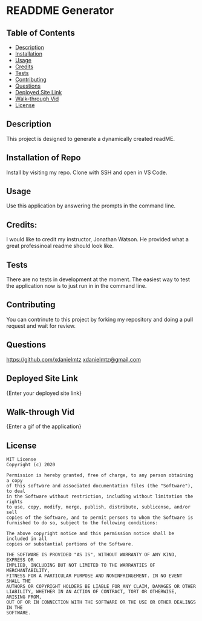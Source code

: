 
# READDME Generator 



## Table of Contents
* [Description](#description)
* [Installation](#installation-of-repo)
* [Usage](#usage)
* [Credits](#credits)
* [Tests](#tests)
* [Contributing](#contributing)
* [Questions](#questions)
* [Deployed Site Link](#deployed-site-link)
* [Walk-through Vid](#walk-through-vid)
* [License](#license)



## Description
This project is designed to generate a dynamically created readME.



## Installation of Repo
Install by visiting my repo. Clone with SSH and open in VS Code.



## Usage
Use this application by answering the prompts in the command line. 



## Credits:
I would like to credit my instructor, Jonathan Watson. He provided what a great professinoal readme should look like. 



## Tests 
There are no tests in development at the moment. The easiest way to test the application now is to just run in in the command line. 



## Contributing 
You can contrinute to this project by forking my repository and doing a pull request and wait for review. 



## Questions
https://github.com/xdanielmtz
xdanielmtz@gmail.com 



## Deployed Site Link
{Enter your deployed site link}



## Walk-through Vid
{Enter a gif of the application}



## License 

    MIT License
    Copyright (c) 2020 
    
    Permission is hereby granted, free of charge, to any person obtaining a copy
    of this software and associated documentation files (the "Software"), to deal
    in the Software without restriction, including without limitation the rights
    to use, copy, modify, merge, publish, distribute, sublicense, and/or sell
    copies of the Software, and to permit persons to whom the Software is
    furnished to do so, subject to the following conditions:
    
    The above copyright notice and this permission notice shall be included in all
    copies or substantial portions of the Software.
    
    THE SOFTWARE IS PROVIDED "AS IS", WITHOUT WARRANTY OF ANY KIND, EXPRESS OR
    IMPLIED, INCLUDING BUT NOT LIMITED TO THE WARRANTIES OF MERCHANTABILITY,
    FITNESS FOR A PARTICULAR PURPOSE AND NONINFRINGEMENT. IN NO EVENT SHALL THE
    AUTHORS OR COPYRIGHT HOLDERS BE LIABLE FOR ANY CLAIM, DAMAGES OR OTHER
    LIABILITY, WHETHER IN AN ACTION OF CONTRACT, TORT OR OTHERWISE, ARISING FROM,
    OUT OF OR IN CONNECTION WITH THE SOFTWARE OR THE USE OR OTHER DEALINGS IN THE
    SOFTWARE.
    
